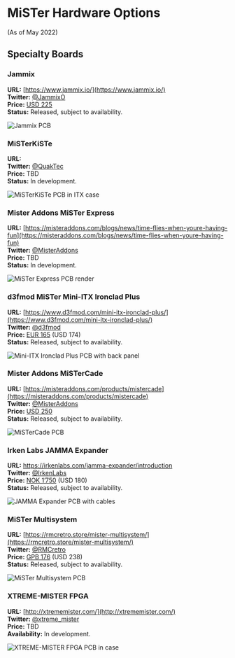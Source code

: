 # MiSTer Hardware Options

(As of May 2022)

<!--

## Standard Boards

### Analog IO Board

**USA:** [MisterAddons.com](https://misteraddons.com/products/io-boards?variant=39674066010245)  
**UK:** [MiSTerFPGA.co.uk](https://misterfpga.co.uk/product/mister-fpga-io-board-xl-v6-1-with-fan/)  
**Portugal:** [UltimateMiSTer.com](https://ultimatemister.com/product/i-o-board-6/)  

### Digital IO Board

### USB Hub

### SDRAM

-->

## Specialty Boards

### Jammix

**URL:** [https://www.jammix.io/](https://www.jammix.io/)  
**Twitter:** [@JammixO](https://twitter.com/JammixO)  
**Price:** [USD 225](https://duckduckgo.com/?q=usd+225+in+eur)  
**Status:** Released, subject to availability.

![Jammix PCB](images/jammix.png)


### MiSTerKiSTe

**URL:**  
**Twitter:** [@QuakTec](https://twitter.com/QuakTec)  
**Price:** TBD  
**Status:** In development.

![MiSTerKiSTe PCB in ITX case](images/misterkiste.png)


### Mister Addons MiSTer Express

**URL:** [https://misteraddons.com/blogs/news/time-flies-when-youre-having-fun](https://misteraddons.com/blogs/news/time-flies-when-youre-having-fun)  
**Twitter:** [@MisterAddons](https://twitter.com/MisterAddons)  
**Price:** TBD  
**Status:** In development.

![MiSTer Express PCB render](images/mister-express.png)


### d3fmod MiSTer Mini-ITX Ironclad Plus

**URL:** [https://www.d3fmod.com/mini-itx-ironclad-plus/](https://www.d3fmod.com/mini-itx-ironclad-plus/)  
**Twitter:** [@d3fmod](https://twitter.com/d3fmod)  
**Price:** [EUR 165](https://duckduckgo.com/?q=eur+165+in+usd) (USD 174)  
**Status:** Released, subject to availability.

![Mini-ITX Ironclad Plus PCB with back panel](images/d3fmod-mister-mini-itx-ironclad-plus.png)


### Mister Addons MiSTerCade

**URL:** [https://misteraddons.com/products/mistercade](https://misteraddons.com/products/mistercade)  
**Twitter:** [@MisterAddons](https://twitter.com/MisterAddons)    
**Price:** [USD 250](https://duckduckgo.com/?q=usd+225+in+eur)  
**Status:** Released, subject to availability.

![MiSTerCade PCB](images/mister-addons-mistercade.jpg)


### Irken Labs JAMMA Expander

**URL:** https://irkenlabs.com/jamma-expander/introduction  
**Twitter:** [@IrkenLabs](https://twitter.com/IrkenLabs)  
**Price:** [NOK 1’750](https://duckduckgo.com/?q=nok+1750+in+usd) (USD 180)    
**Status:** Released, subject to availability.

![JAMMA Expander PCB with cables](images/irkenlabs-jamma-expander.png)


### MiSTer Multisystem

**URL:** [https://rmcretro.store/mister-multisystem/](https://rmcretro.store/mister-multisystem/)  
**Twitter:** [@RMCretro](https://twitter.com/RMCretro)  
**Price:** [GPB 176](https://duckduckgo.com/?q=gbp+176+in+usd) (USD 238)  
**Status:** Released, subject to availability.

![MiSTer Multisystem PCB](images/mister-multisystem.png)


### XTREME-MISTER FPGA

**URL:** [http://xtrememister.com/](http://xtrememister.com/)  
**Twitter:** [@xtreme_mister](https://twitter.com/xtreme_mister)  
**Price:** TBD  
**Availability:** In development.

![XTREME-MISTER FPGA PCB in case](images/extreme-mister.jpg)

<!--

## Cases

-->
